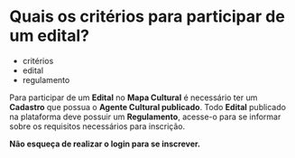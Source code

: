 # Quais os critérios para participar de um edital?

- critérios
- edital
- regulamento


Para participar de um **Edital** no **Mapa Cultural** é necessário ter um **Cadastro** que possua o **Agente Cultural publicado**. 
Todo **Edital** publicado na plataforma deve possuir um **Regulamento**, acesse-o para se informar sobre os requisitos necessários para inscrição.

**Não esqueça de realizar o login para se inscrever.**